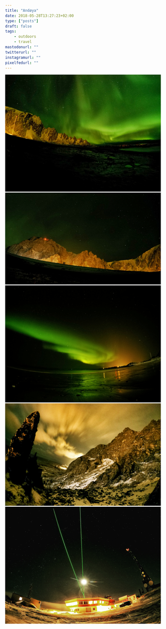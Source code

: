 ```yaml
---
title: "Andøya"
date: 2018-05-28T13:27:23+02:00
type: ["posts"]
draft: false
tags:
    - outdoors
    - travel
mastodonurl: ""
twitterurl: ""
instagramurl: ""
pixelfedurl: ""
---
```


![](/posts/20180128-andoya/andoya01.jpg)
![](/posts/20180128-andoya/andoya02.jpg)
![](/posts/20180128-andoya/andoya03.jpg)
![](/posts/20180128-andoya/andoya04.jpg)
![](/posts/20180128-andoya/andoya05.jpg)
